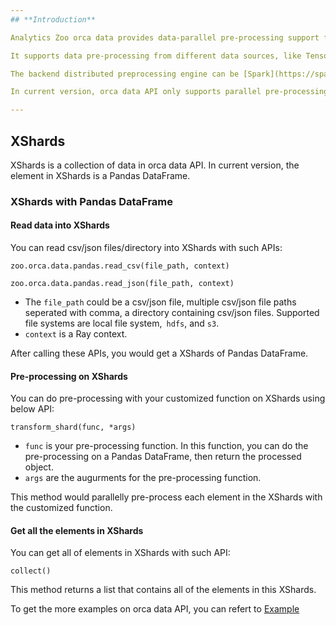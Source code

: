 ```yaml
---
## **Introduction**

Analytics Zoo orca data provides data-parallel pre-processing support for AI.

It supports data pre-processing from different data sources, like TensorFlow DataSet, PyTorch DataLoader, MXNet DataLoader, etc. and it supports different data format, like Pandas DataFrame, Numpy, Images, Parquet.

The backend distributed preprocessing engine can be [Spark](https://spark.apache.org/) or [Ray](https://github.com/ray-project/ray).

In current version, orca data API only supports parallel pre-processing with Pandas DataFrame on Ray.

---
```

## **XShards**

XShards is a collection of data in orca data API. In current version, the element in XShards is a Pandas DataFrame.

### **XShards with Pandas DataFrame**

#### **Read data into XShards**

You can read csv/json files/directory into XShards with such APIs:
```
zoo.orca.data.pandas.read_csv(file_path, context)

zoo.orca.data.pandas.read_json(file_path, context)
```
* The `file_path` could be a csv/json file, multiple csv/json file paths seperated with comma, a directory containing csv/json files. Supported file systems are local file system,` hdfs`, and `s3`.
* `context` is a Ray context.

After calling these APIs, you would get a XShards of Pandas DataFrame.

#### **Pre-processing on XShards**

You can do pre-processing with your customized function on XShards using below API:
```
transform_shard(func, *args)
```
* `func` is your pre-processing function. In this function, you can do the pre-processing on a Pandas DataFrame, then return the processed object. 
* `args` are the augurments for the pre-processing function.

This method would parallelly pre-process each element in the XShards with the customized function.

#### **Get all the elements in XShards**

You can get all of elements in XShards with such API:
```
collect()
```
This method returns a list that contains all of the elements in this XShards.

To get the more examples on orca data API, you can refert to [Example](https://github.com/intel-analytics/analytics-zoo/tree/master/pyzoo/zoo/examples/orca/data)
